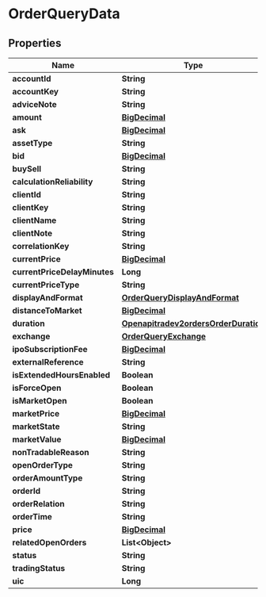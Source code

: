 # OrderQueryData

## Properties
Name | Type | Description | Notes
------------ | ------------- | ------------- | -------------
**accountId** | **String** |  |  [optional]
**accountKey** | **String** |  |  [optional]
**adviceNote** | **String** |  |  [optional]
**amount** | [**BigDecimal**](BigDecimal.md) |  |  [optional]
**ask** | [**BigDecimal**](BigDecimal.md) |  |  [optional]
**assetType** | **String** |  |  [optional]
**bid** | [**BigDecimal**](BigDecimal.md) |  |  [optional]
**buySell** | **String** |  |  [optional]
**calculationReliability** | **String** |  |  [optional]
**clientId** | **String** |  |  [optional]
**clientKey** | **String** |  |  [optional]
**clientName** | **String** |  |  [optional]
**clientNote** | **String** |  |  [optional]
**correlationKey** | **String** |  |  [optional]
**currentPrice** | [**BigDecimal**](BigDecimal.md) |  |  [optional]
**currentPriceDelayMinutes** | **Long** |  |  [optional]
**currentPriceType** | **String** |  |  [optional]
**displayAndFormat** | [**OrderQueryDisplayAndFormat**](OrderQueryDisplayAndFormat.md) |  |  [optional]
**distanceToMarket** | [**BigDecimal**](BigDecimal.md) |  |  [optional]
**duration** | [**Openapitradev2ordersOrderDuration**](Openapitradev2ordersOrderDuration.md) |  |  [optional]
**exchange** | [**OrderQueryExchange**](OrderQueryExchange.md) |  |  [optional]
**ipoSubscriptionFee** | [**BigDecimal**](BigDecimal.md) |  |  [optional]
**externalReference** | **String** |  |  [optional]
**isExtendedHoursEnabled** | **Boolean** |  |  [optional]
**isForceOpen** | **Boolean** |  |  [optional]
**isMarketOpen** | **Boolean** |  |  [optional]
**marketPrice** | [**BigDecimal**](BigDecimal.md) |  |  [optional]
**marketState** | **String** |  |  [optional]
**marketValue** | [**BigDecimal**](BigDecimal.md) |  |  [optional]
**nonTradableReason** | **String** |  |  [optional]
**openOrderType** | **String** |  |  [optional]
**orderAmountType** | **String** |  |  [optional]
**orderId** | **String** |  |  [optional]
**orderRelation** | **String** |  |  [optional]
**orderTime** | **String** |  |  [optional]
**price** | [**BigDecimal**](BigDecimal.md) |  |  [optional]
**relatedOpenOrders** | **List&lt;Object&gt;** |  |  [optional]
**status** | **String** |  |  [optional]
**tradingStatus** | **String** |  |  [optional]
**uic** | **Long** |  |  [optional]
